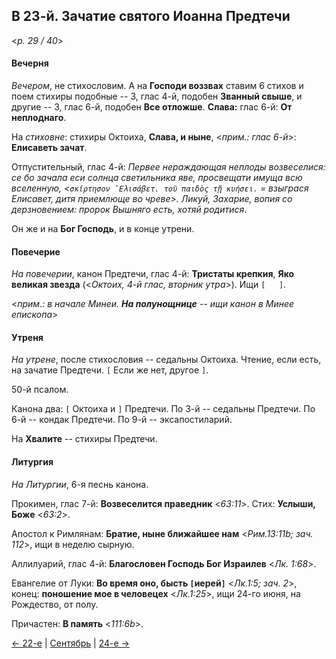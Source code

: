 
## В 23-й. Зачатие святого Иоанна Предтечи

<*p. 29 / 40*>

#### Вечерня

*Вечером*, не стихословим. А на **Господи воззвах** ставим 6 стихов и поем стихиры подобные -- 3, глас 4-й, 
подобен **Званный свыше**, и другие -- 3, глас 6-й, подобен **Все отложше**. 
**Слава:** глас 6-й: **От неплоднаго**.

На *стиховне*: стихиры Октоиха, **Слава, и ныне**, <*прим.: глас 6-й*>: **Елисаветь зачат**. 

Отпустительный, глас 4-й: *Первее нераждающая неплоды возвеселися: се бо зачала еси солнца 
светильника яве, просвещати имуща всю вселенную, 
<`σκίρτησον ̓Ελισάβετ. τοῦ παιδὸς τῇ κυήσει.` = взыграся Елисавет, дитя приемлюще во чреве>. 
Ликуй, Захарие, вопия со дерзновением: пророк Вышняго есть, хотяй родитися*.

Он же и на **Бог Господь**, и в конце утрени.

#### Повечерие

*На повечерии*, канон Предтечи, глас 4-й: **Тристаты крепкия**, **Яко великая звезда** 
(<*Октоих, 4-й глас, вторник утра*>). Ищи `[   ]`.

<*прим.: в начале Минеи. **На полунощнице** -- ищи канон в Минее епископа*>

#### Утреня

*На утрене*, после стихословия -- седальны Октоиха. 
Чтение, если есть, на зачатие Предтечи. 
`[` Если же нет, другое `]`. 

50-й псалом. 

Канона два: `[` Октоиха и `]` Предтечи. 
По 3-й -- седальны Предтечи. 
По 6-й -- кондак Предтечи. 
По 9-й -- эксапостиларий. 

На **Хвалите** -- стихиры Предтечи.

#### Литургия

*На Литургии*, 6-я песнь канона. 
 
Прокимен, глас 7-й: **Возвеселится праведник** <*63:11*>. Стих: **Услыши, Боже** <*63:2*>. 
 
Апостол к Римлянам: **Братие, ныне ближайшее нам** <*Рим.13:11b; зач. 112*>, ищи в неделю сырную. 

Аллилуарий, глас 4-й: **Благословен Господь Бог Израилев** <*Лк. 1:68*>.
 
Евангелие от Луки: **Во время оно, бысть `[`иерей`]`** <*Лк.1:5; зач. 2*>, конец: **поношение мое в человецех**
<*Лк.1:25*>, ищи 24-го июня, на Рождество, от полу.

Причастен: **В память** <*111:6b*>.

[← 22-е](09_22_MES.ru.md) | [Сентябрь](README.md#23-й) | [24-е →](09_24_MES.ru.md)
